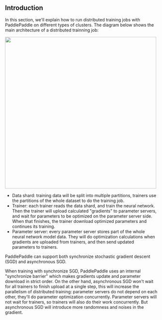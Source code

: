 ## Introduction

In this section, we'll explain how to run distributed training jobs with PaddlePaddle on different types of clusters. The diagram below shows the main architecture of a distributed trainning job:

<img src="https://user-images.githubusercontent.com/13348433/31772146-41523d84-b511-11e7-8a12-a69fd136c283.png" width="500">

- Data shard: training data will be split into multiple partitions, trainers use the partitions of the whole dataset to do the training job.
- Trainer: each trainer reads the data shard, and train the neural network. Then the trainer will upload calculated "gradients" to parameter servers, and wait for parameters to be optimized on the parameter server side. When that finishes, the trainer download optimized parameters and continues its training.
- Parameter server: every parameter server stores part of the whole neural network model data. They will do optimization calculations when gradients are uploaded from trainers, and then send updated parameters to trainers.

PaddlePaddle can support both synchronize stochastic gradient descent (SGD) and asynchronous SGD.

When training with synchronize SGD, PaddlePaddle uses an internal "synchronize barrier" which makes gradients update and parameter download in strict order. On the other hand, asynchronous SGD won't wait for all trainers to finish upload at a single step, this will increase the parallelism of distributed training: parameter servers do not depend on each other, they'll do parameter optimization concurrently. Parameter servers will not wait for trainers, so trainers will also do their work concurrently. But asynchronous SGD will introduce more randomness and noises in the gradient.
